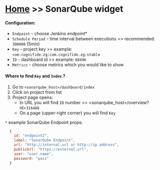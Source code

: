 # [Home](/cogboard/) >> SonarQube widget

#### Configuration:
* `Endpoint` - choose Jenkins endpoint*
* `Schedule Period` - time interval between executions >> recommended: `300000` (5min)
* `Key` - project key >> example: `com.cognifide.zg:com.cognifide.zg:stable`
* `ID` - dashboard id >> example: `68496`
* `Metrics` - choose metrics which you would like to show

#### Where to find `Key` and `Index` ?
1. Go to `<sonarqube_host>/dashboard/index`
2. Click on project from list
3. Project page opens:  
   * In URL you will find `ID` number >> <sonarqube_host>/overview?id=`316488`  
   * On a page (upper-right corner) you will find `Key`

`*` example SonarQube Endpoint props:
```js
  {
    id: "endpoint2",
    label: "SonarQube Endpoint",
    url: "http://internal.url or http://ip.address",
    publicUrl: "https://external.url",
    user: "user.name",
    password: "pass"
  }
```